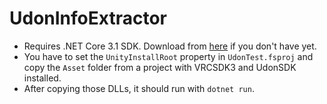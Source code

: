 UdonInfoExtractor
=================

* Requires .NET Core 3.1 SDK. Download from [here](https://dotnet.microsoft.com/download/dotnet-core/2.1) if you don't have yet.
* You have to set the `UnityInstallRoot` property in `UdonTest.fsproj` and copy the `Asset` folder from a project with VRCSDK3 and UdonSDK installed.
* After copying those DLLs, it should run with `dotnet run`.

